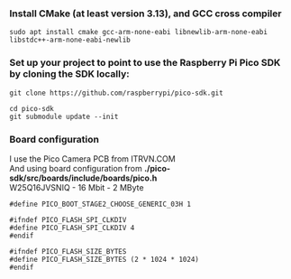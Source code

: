 ### Install CMake (at least version 3.13), and GCC cross compiler
```
sudo apt install cmake gcc-arm-none-eabi libnewlib-arm-none-eabi libstdc++-arm-none-eabi-newlib
```
### Set up your project to point to use the Raspberry Pi Pico SDK by cloning the SDK locally:

```
git clone https://github.com/raspberrypi/pico-sdk.git

cd pico-sdk
git submodule update --init

```
### Board configuration
I use the Pico Camera PCB from ITRVN.COM\
And using board configuration from **./pico-sdk/src/boards/include/boards/pico.h**\
W25Q16JVSNIQ - 16 Mbit - 2 MByte
```
#define PICO_BOOT_STAGE2_CHOOSE_GENERIC_03H 1

#ifndef PICO_FLASH_SPI_CLKDIV
#define PICO_FLASH_SPI_CLKDIV 4
#endif

#ifndef PICO_FLASH_SIZE_BYTES
#define PICO_FLASH_SIZE_BYTES (2 * 1024 * 1024)
#endif
```

